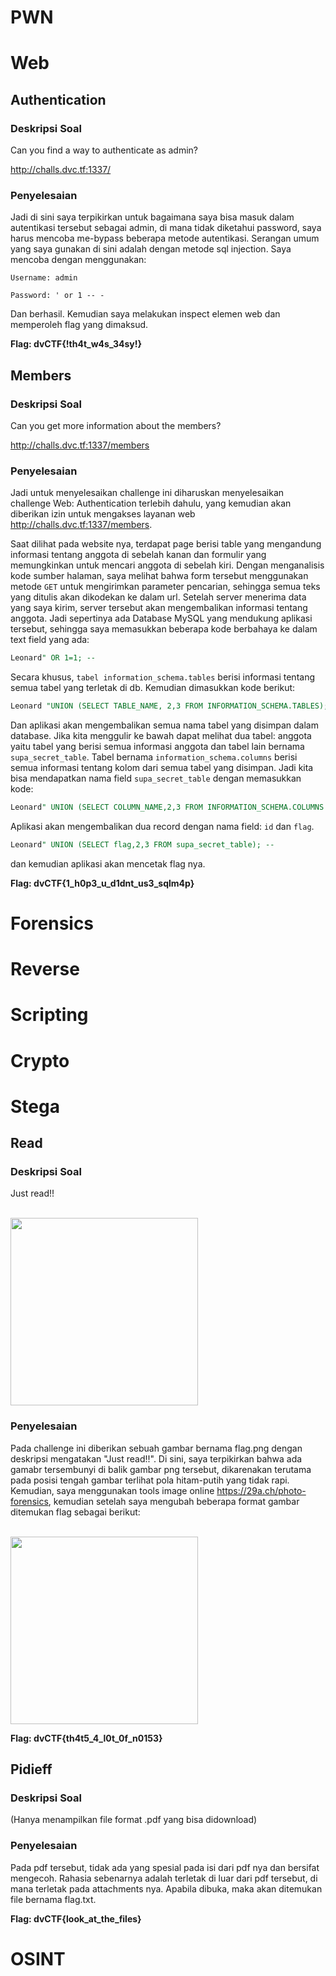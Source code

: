 # PWN

# Web


## Authentication

### Deskripsi Soal
Can you find a way to authenticate as admin?

http://challs.dvc.tf:1337/
### Penyelesaian
Jadi di sini saya terpikirkan untuk bagaimana saya bisa masuk dalam autentikasi tersebut sebagai admin, di mana tidak diketahui password, saya harus mencoba me-bypass beberapa metode autentikasi.
Serangan umum yang saya gunakan di sini adalah dengan metode sql injection. Saya mencoba dengan menggunakan:

```Username: admin```

```Password: ' or 1 -- -```

Dan berhasil. Kemudian saya melakukan inspect elemen web dan memperoleh flag yang dimaksud.

**Flag: dvCTF{!th4t_w4s_34sy!}**

## Members

### Deskripsi Soal
Can you get more information about the members?

http://challs.dvc.tf:1337/members

### Penyelesaian
Jadi untuk menyelesaikan challenge ini diharuskan menyelesaikan challenge Web: Authentication terlebih dahulu, yang kemudian akan diberikan izin untuk mengakses layanan web http://challs.dvc.tf:1337/members. 

Saat dilihat pada website nya, terdapat page berisi table yang mengandung informasi tentang anggota di sebelah kanan dan formulir yang memungkinkan untuk mencari anggota di sebelah kiri. Dengan menganalisis kode sumber halaman, saya melihat bahwa form tersebut menggunakan metode ```GET``` untuk mengirimkan parameter pencarian, sehingga semua teks yang ditulis akan dikodekan ke dalam url. Setelah server menerima data yang saya kirim, server tersebut akan mengembalikan informasi tentang anggota. Jadi sepertinya ada Database MySQL yang mendukung aplikasi tersebut, sehingga saya memasukkan beberapa kode berbahaya ke dalam text field yang ada:

```SQL
Leonard" OR 1=1; --
```
Secara khusus, ```tabel information_schema.tables``` berisi informasi tentang semua tabel yang terletak di db. Kemudian dimasukkan kode berikut:
```SQL
Leonard "UNION (SELECT TABLE_NAME, 2,3 FROM INFORMATION_SCHEMA.TABLES); -
```
Dan aplikasi akan mengembalikan semua nama tabel yang disimpan dalam database. Jika kita menggulir ke bawah dapat melihat dua tabel: anggota yaitu tabel yang berisi semua informasi anggota dan tabel lain bernama ```supa_secret_table```.
Tabel bernama ```information_schema.columns``` berisi semua informasi tentang kolom dari semua tabel yang disimpan. Jadi kita bisa mendapatkan nama field ```supa_secret_table``` dengan memasukkan kode:

```SQL
Leonard" UNION (SELECT COLUMN_NAME,2,3 FROM INFORMATION_SCHEMA.COLUMNS WHERE TABLE_NAME='supa_secret_table'); --
```

Aplikasi akan mengembalikan dua record dengan nama field: ```id``` dan ```flag```.

```SQL
Leonard" UNION (SELECT flag,2,3 FROM supa_secret_table); --
```

dan kemudian aplikasi akan mencetak flag nya.

**Flag: dvCTF{1_h0p3_u_d1dnt_us3_sqlm4p}**

# Forensics

# Reverse

# Scripting

# Crypto

# Stega
## Read
### Deskripsi Soal

Just read!!

<br>
<img height="300" src="https://github.com/HeavenPutra208/Write-Up-CTF/blob/main/flag.png" />
<br>

### Penyelesaian

Pada challenge ini diberikan sebuah gambar bernama flag.png dengan deskripsi mengatakan "Just read!!". Di sini, saya terpikirkan bahwa ada gamabr tersembunyi di balik gambar png tersebut, dikarenakan terutama pada posisi tengah gambar terlihat pola hitam-putih yang tidak rapi. Kemudian, saya menggunakan tools image online https://29a.ch/photo-forensics, kemudian setelah saya mengubah beberapa format gambar ditemukan flag sebagai berikut:


<br>
<img height="300" src="https://github.com/HeavenPutra208/Write-Up-CTF/blob/main/read.bmp" />
<br>

**Flag: dvCTF{th4t5_4_l0t_0f_n0153}**
## Pidieff
### Deskripsi Soal

(Hanya menampilkan file format .pdf yang bisa didownload)

### Penyelesaian

Pada pdf tersebut, tidak ada yang spesial pada isi dari pdf nya dan bersifat mengecoh. Rahasia sebenarnya adalah terletak di luar dari pdf tersebut, di mana terletak pada attachments nya. Apabila dibuka, maka akan ditemukan file bernama flag.txt.

**Flag: dvCTF{look_at_the_files}**

# OSINT
